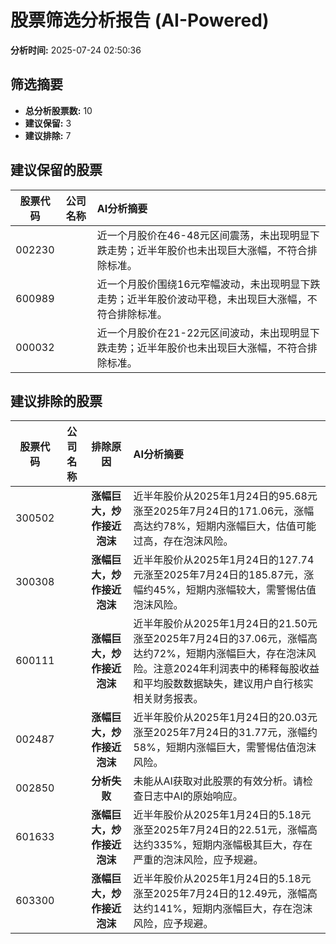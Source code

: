 # 股票筛选分析报告 (AI-Powered)

**分析时间:** 2025-07-24 02:50:36

## 筛选摘要

- **总分析股票数:** 10
- **建议保留:** 3
- **建议排除:** 7

## 建议保留的股票

| 股票代码 | 公司名称 | AI分析摘要 |
|:---:|:---:|:---|
| 002230 |  | 近一个月股价在46-48元区间震荡，未出现明显下跌走势；近半年股价也未出现巨大涨幅，不符合排除标准。 |
| 600989 |  | 近一个月股价围绕16元窄幅波动，未出现明显下跌走势；近半年股价波动平稳，未出现巨大涨幅，不符合排除标准。 |
| 000032 |  | 近一个月股价在21-22元区间波动，未出现明显下跌走势；近半年股价也未出现巨大涨幅，不符合排除标准。 |

## 建议排除的股票

| 股票代码 | 公司名称 | 排除原因 | AI分析摘要 |
|:---:|:---:|:---:|:---|
| 300502 |  | **涨幅巨大，炒作接近泡沫** | 近半年股价从2025年1月24日的95.68元涨至2025年7月24日的171.06元，涨幅高达约78%，短期内涨幅巨大，估值可能过高，存在泡沫风险。 |
| 300308 |  | **涨幅巨大，炒作接近泡沫** | 近半年股价从2025年1月24日的127.74元涨至2025年7月24日的185.87元，涨幅约45%，短期内涨幅较大，需警惕估值泡沫风险。 |
| 600111 |  | **涨幅巨大，炒作接近泡沫** | 近半年股价从2025年1月24日的21.50元涨至2025年7月24日的37.06元，涨幅高达约72%，短期内涨幅巨大，存在泡沫风险。注意2024年利润表中的稀释每股收益和平均股数数据缺失，建议用户自行核实相关财务报表。 |
| 002487 |  | **涨幅巨大，炒作接近泡沫** | 近半年股价从2025年1月24日的20.03元涨至2025年7月24日的31.77元，涨幅约58%，短期内涨幅巨大，需警惕估值泡沫风险。 |
| 002850 |  | **分析失败** | 未能从AI获取对此股票的有效分析。请检查日志中AI的原始响应。 |
| 601633 |  | **涨幅巨大，炒作接近泡沫** | 近半年股价从2025年1月24日的5.18元涨至2025年7月24日的22.51元，涨幅高达约335%，短期内涨幅极其巨大，存在严重的泡沫风险，应予规避。 |
| 603300 |  | **涨幅巨大，炒作接近泡沫** | 近半年股价从2025年1月24日的5.18元涨至2025年7月24日的12.49元，涨幅高达约141%，短期内涨幅巨大，存在泡沫风险，应予规避。 |
